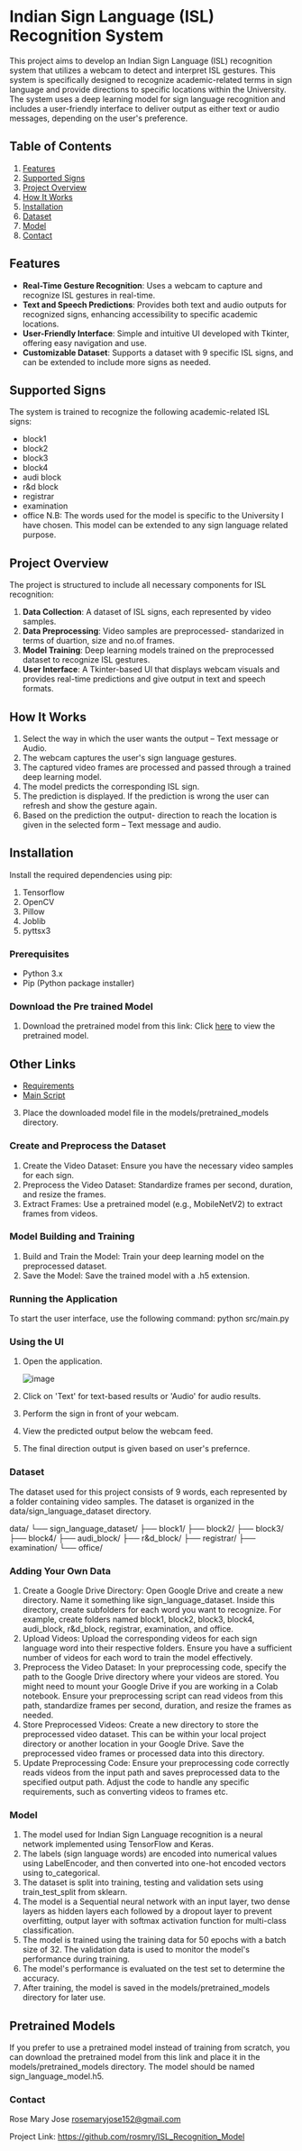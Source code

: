 # Indian Sign Language (ISL) Recognition System

This project aims to develop an Indian Sign Language (ISL) recognition system that utilizes a webcam to detect and interpret ISL gestures. This system is specifically designed to recognize academic-related terms in sign language and provide directions to specific locations within the University. The system uses a deep learning model for sign language recognition and includes a user-friendly interface to deliver output as either text or audio messages, depending on the user's preference.

## Table of Contents
1. [Features](#features)
2. [Supported Signs](#supported-signs)
3. [Project Overview](#project-overview)
4. [How It Works](#how-it-works)
5. [Installation](#installation)
6. [Dataset](#dataset)
7. [Model](#model)
8. [Contact](#contact)

## Features
- **Real-Time Gesture Recognition**: Uses a webcam to capture and recognize ISL gestures in real-time.
- **Text and Speech Predictions**: Provides both text and audio outputs for recognized signs, enhancing accessibility to specific academic locations.
- **User-Friendly Interface**: Simple and intuitive UI developed with Tkinter, offering easy navigation and use.
- **Customizable Dataset**: Supports a dataset with 9 specific ISL signs, and can be extended to include more signs as needed.

## Supported Signs
The system is trained to recognize the following academic-related ISL signs:
- block1
- block2
- block3
- block4
- audi block
- r&d block
- registrar
- examination
- office
N.B: The words used for the model is specific to the University I have chosen. This model can be extended to any sign language related purpose.

## Project Overview
The project is structured to include all necessary components for ISL recognition:
1. **Data Collection**: A dataset of ISL signs, each represented by video samples.
2. **Data Preprocessing**: Video samples are preprocessed- standarized in terms of duartion, size and no.of frames.
3. **Model Training**: Deep learning models trained on the preprocessed dataset to recognize ISL gestures.
4. **User Interface**: A Tkinter-based UI that displays webcam visuals and provides real-time predictions and give output in text and speech formats.

## How It Works
1. Select the way in which the user wants the output – Text message or Audio.
2. The webcam captures the user's sign language gestures.
3. The captured video frames are processed and passed through a trained deep learning model.
4. The model predicts the corresponding ISL sign.
5. The prediction is displayed. If the prediction is wrong the user can refresh and show the gesture again.
6. Based on the prediction the output- direction to reach the location is given in the selected form – Text message and audio.
 
## Installation
Install the required dependencies using pip:
1. Tensorflow
2. OpenCV
3. Pillow
4. Joblib
5. pyttsx3

### Prerequisites
- Python 3.x
- Pip (Python package installer)

### Download the Pre trained Model
1. Download the pretrained model from this link: Click [here](models/pretrained_models/sign_language_model.h5) to view the pretrained model.

## Other Links

- [Requirements](requirements.txt)
- [Main Script](src/main.py)

   
3. Place the downloaded model file in the models/pretrained_models directory.

### Create and Preprocess the Dataset
1. Create the Video Dataset: Ensure you have the necessary video samples for each sign.
2. Preprocess the Video Dataset: Standardize frames per second, duration, and resize the frames.
3. Extract Frames: Use a pretrained model (e.g., MobileNetV2) to extract frames from videos.

### Model Building and Training
1. Build and Train the Model: Train your deep learning model on the preprocessed dataset.
2. Save the Model: Save the trained model with a .h5 extension.

### Running the Application
To start the user interface, use the following command:
python src/main.py

### Using the UI
1. Open the application.
   
   ![image](https://github.com/rosmry/ISL_Recognition_Model/assets/131836824/3b3be516-0b8b-4294-b1af-1a59692cc1db)


3. Click on 'Text' for text-based results or 'Audio' for audio results.
   
4. Perform the sign in front of your webcam.
5. View the predicted output below the webcam feed.
6. The final direction output is given based on user's prefernce.

### Dataset
The dataset used for this project consists of 9 words, each represented by a folder containing video samples. The dataset is organized in the data/sign_language_dataset directory.

data/
└── sign_language_dataset/
    ├── block1/
    ├── block2/
    ├── block3/
    ├── block4/
    ├── audi_block/
    ├── r&d_block/
    ├── registrar/
    ├── examination/
    └── office/

### Adding Your Own Data
1. Create a Google Drive Directory: Open Google Drive and create a new directory. Name it something like sign_language_dataset.
Inside this directory, create subfolders for each word you want to recognize. For example, create folders named block1, block2, block3, block4, audi_block, r&d_block, registrar, examination, and office.
2. Upload Videos: Upload the corresponding videos for each sign language word into their respective folders. Ensure you have a sufficient number of videos for each word to train the model effectively.
3. Preprocess the Video Dataset: In your preprocessing code, specify the path to the Google Drive directory where your videos are stored. You might need to mount your Google Drive if you are working in a Colab notebook. Ensure your preprocessing script can read videos from this path, standardize frames per second, duration, and resize the frames as needed.
4. Store Preprocessed Videos: Create a new directory to store the preprocessed video dataset. This can be within your local project directory or another location in your Google Drive. Save the preprocessed video frames or processed data into this directory.
5. Update Preprocessing Code: Ensure your preprocessing code correctly reads videos from the input path and saves preprocessed data to the specified output path. Adjust the code to handle any specific requirements, such as converting videos to frames etc.

### Model
1. The model used for Indian Sign Language recognition is a neural network implemented using TensorFlow and Keras.
2. The labels (sign language words) are encoded into numerical values using LabelEncoder, and then converted into one-hot encoded vectors using to_categorical.
3. The dataset is split into training, testing and validation sets using train_test_split from sklearn.
4. The model is a Sequential neural network with an input layer, two dense layers as hidden layers each followed by a dropout layer to prevent overfitting, output layer with softmax activation function for multi-class classification.
5. The model is trained using the training data for 50 epochs with a batch size of 32. The validation data is used to monitor the model's performance during training.
6. The model's performance is evaluated on the test set to determine the accuracy.
7. After training, the model is saved in the models/pretrained_models directory for later use.

## Pretrained Models
If you prefer to use a pretrained model instead of training from scratch, you can download the pretrained model from this link and place it in the models/pretrained_models directory. The model should be named sign_language_model.h5.

### Contact
Rose Mary Jose 
rosemaryjose152@gmail.com

Project Link: https://github.com/rosmry/ISL_Recognition_Model


